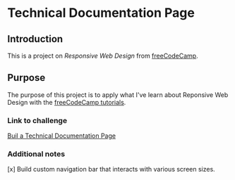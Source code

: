 # Technical Documentation Page

## Introduction

This is a project on _Responsive Web Design_ from [freeCodeCamp](https://www.freecodecamp.org/).

## Purpose

The purpose of this project is to apply what I've learn about Reponsive Web Design with the [freeCodeCamp tutorials](https://www.freecodecamp.org/learn/responsive-web-design).

### Link to challenge

[Buil a Technical Documentation Page](https://www.freecodecamp.org/learn/responsive-web-design/responsive-web-design-projects/build-a-technical-documentation-page)

### Additional notes

[x] Build custom navigation bar that interacts with various screen sizes.
